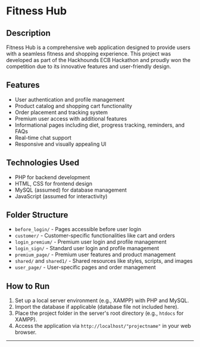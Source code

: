 # Fitness Hub

## Description
Fitness Hub is a comprehensive web application designed to provide users with a seamless fitness and shopping experience. This project was developed as part of the Hackhounds ECB Hackathon and proudly won the competition due to its innovative features and user-friendly design.

## Features
- User authentication and profile management
- Product catalog and shopping cart functionality
- Order placement and tracking system
- Premium user access with additional features
- Informational pages including diet, progress tracking, reminders, and FAQs
- Real-time chat support
- Responsive and visually appealing UI

## Technologies Used
- PHP for backend development
- HTML, CSS for frontend design
- MySQL (assumed) for database management
- JavaScript (assumed for interactivity)

## Folder Structure
- `before_login/` - Pages accessible before user login
- `customer/` - Customer-specific functionalities like cart and orders
- `login_premium/` - Premium user login and profile management
- `login_sign/` - Standard user login and profile management
- `premium_page/` - Premium user features and product management
- `shared/` and `shared1/` - Shared resources like styles, scripts, and images
- `user_page/` - User-specific pages and order management

## How to Run
1. Set up a local server environment (e.g., XAMPP) with PHP and MySQL.
2. Import the database if applicable (database file not included here).
3. Place the project folder in the server's root directory (e.g., `htdocs` for XAMPP).
4. Access the application via `http://localhost/"projectname"` in your web browser.


---
